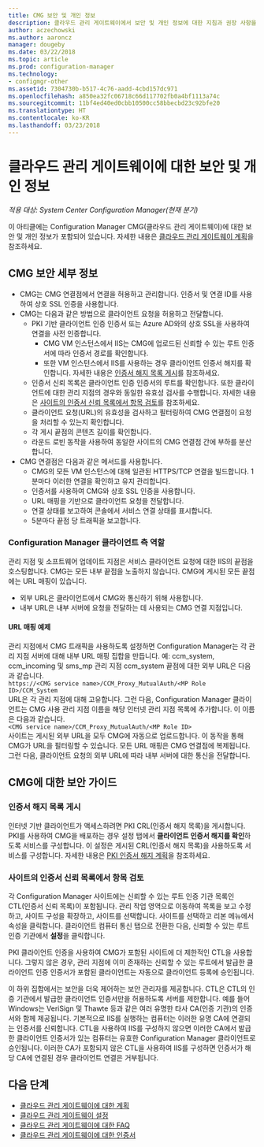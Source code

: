 ```yaml
---
title: CMG 보안 및 개인 정보
description: 클라우드 관리 게이트웨이에서 보안 및 개인 정보에 대한 지침과 권장 사항을 알아봅니다.
author: aczechowski
ms.author: aaroncz
manager: dougeby
ms.date: 03/22/2018
ms.topic: article
ms.prod: configuration-manager
ms.technology:
- configmgr-other
ms.assetid: 7304730b-b517-4c76-aadd-4cbd157dc971
ms.openlocfilehash: a850ea32fc06718c66d117702fb0a4bf1113a74c
ms.sourcegitcommit: 11bf4ed40ed0cbb10500cc58bbecbd23c92bfe20
ms.translationtype: HT
ms.contentlocale: ko-KR
ms.lasthandoff: 03/23/2018
---
```

# <a name="security-and-privacy-for-the-cloud-management-gateway"></a>클라우드 관리 게이트웨이에 대한 보안 및 개인 정보

*적용 대상: System Center Configuration Manager(현재 분기)*

이 아티클에는 Configuration Manager CMG(클라우드 관리 게이트웨이)에 대한 보안 및 개인 정보가 포함되어 있습니다. 자세한 내용은 [클라우드 관리 게이트웨이 계획](/sccm/core/clients/manage/cmg/plan-cloud-management-gateway)을 참조하세요.

## <a name="cmg-security-details"></a>CMG 보안 세부 정보
- CMG는 CMG 연결점에서 연결을 허용하고 관리합니다. 인증서 및 연결 ID를 사용하여 상호 SSL 인증을 사용합니다.
- CMG는 다음과 같은 방법으로 클라이언트 요청을 허용하고 전달합니다.
    - PKI 기반 클라이언트 인증 인증서 또는 Azure AD와의 상호 SSL을 사용하여 연결을 사전 인증합니다. 
      - CMG VM 인스턴스에서 IIS는 CMG에 업로드된 신뢰할 수 있는 루트 인증서에 따라 인증서 경로를 확인합니다.
      - 또한 VM 인스턴스에서 IIS를 사용하는 경우 클라이언트 인증서 해지를 확인합니다. 자세한 내용은 [인증서 해지 목록 게시](#bkmk_crl)를 참조하세요.
    - 인증서 신뢰 목록은 클라이언트 인증 인증서의 루트를 확인합니다. 또한 클라이언트에 대한 관리 지점의 경우와 동일한 유효성 검사를 수행합니다. 자세한 내용은 [사이트의 인증서 신뢰 목록에서 항목 검토](#bkmk_ctl)를 참조하세요.
    - 클라이언트 요청(URL)의 유효성을 검사하고 필터링하여 CMG 연결점이 요청을 처리할 수 있는지 확인합니다.  
    - 각 게시 끝점의 콘텐츠 길이를 확인합니다.
    - 라운드 로빈 동작을 사용하여 동일한 사이트의 CMG 연결점 간에 부하를 분산합니다.
- CMG 연결점은 다음과 같은 메서드를 사용합니다.
    - CMG의 모든 VM 인스턴스에 대해 일관된 HTTPS/TCP 연결을 빌드합니다. 1분마다 이러한 연결을 확인하고 유지 관리합니다.
    - 인증서를 사용하여 CMG와 상호 SSL 인증을 사용합니다.
    - URL 매핑을 기반으로 클라이언트 요청을 전달합니다.
    - 연결 상태를 보고하여 콘솔에서 서비스 연결 상태를 표시합니다.
    - 5분마다 끝점 당 트래픽을 보고합니다.

### <a name="configuration-manager-client-facing-roles"></a>Configuration Manager 클라이언트 측 역할
관리 지점 및 소프트웨어 업데이트 지점은 서비스 클라이언트 요청에 대한 IIS의 끝점을 호스팅합니다. CMG는 모든 내부 끝점을 노출하지 않습니다. CMG에 게시된 모든 끝점에는 URL 매핑이 있습니다.
  - 외부 URL은 클라이언트에서 CMG와 통신하기 위해 사용합니다.
  - 내부 URL은 내부 서버에 요청을 전달하는 데 사용되는 CMG 연결 지점입니다.

#### <a name="url-mapping-example"></a>URL 매핑 예제
관리 지점에서 CMG 트래픽을 사용하도록 설정하면 Configuration Manager는 각 관리 지점 서버에 대해 내부 URL 매핑 집합을 만듭니다. 예: ccm_system, ccm_incoming 및 sms_mp 관리 지점 ccm_system 끝점에 대한 외부 URL은 다음과 같습니다.  
`https://<CMG service name>/CCM_Proxy_MutualAuth/<MP Role ID>/CCM_System`  
URL은 각 관리 지점에 대해 고유합니다. 그런 다음, Configuration Manager 클라이언트는 CMG 사용 관리 지점 이름을 해당 인터넷 관리 지점 목록에 추가합니다. 이 이름은 다음과 같습니다.  
`<CMG service name>/CCM_Proxy_MutualAuth/<MP Role ID>`  
사이트는 게시된 외부 URL을 모두 CMG에 자동으로 업로드합니다. 이 동작을 통해 CMG가 URL을 필터링할 수 있습니다. 모든 URL 매핑은 CMG 연결점에 복제됩니다. 그런 다음, 클라이언트 요청의 외부 URL에 따라 내부 서버에 대한 통신을 전달합니다.



## <a name="security-guidance-for-cmg"></a>CMG에 대한 보안 가이드


<a name="bkmk_crl"></a>

### <a name="publish-the-certificate-revocation-list"></a>인증서 해지 목록 게시

인터넷 기반 클라이언트가 액세스하려면 PKI CRL(인증서 해지 목록)을 게시합니다. PKI를 사용하여 CMG을 배포하는 경우 설정 탭에서 **클라이언트 인증서 해지를 확인**하도록 서비스를 구성합니다. 이 설정은 게시된 CRL(인증서 해지 목록)을 사용하도록 서비스를 구성합니다. 자세한 내용은 [PKI 인증서 해지 계획](/sccm/core/plan-design/security/plan-for-security#BKMK_PlanningForCRLs)을 참조하세요.



<a name="bkmk_ctl"></a>

### <a name="review-entries-in-the-sites-certificate-trust-list"></a>사이트의 인증서 신뢰 목록에서 항목 검토
<!--503739-->
각 Configuration Manager 사이트에는 신뢰할 수 있는 루트 인증 기관 목록인 CTL(인증서 신뢰 목록)이 포함됩니다. 관리 작업 영역으로 이동하여 목록을 보고 수정하고, 사이트 구성을 확장하고, 사이트를 선택합니다. 사이트를 선택하고 리본 메뉴에서 속성을 클릭합니다. 클라이언트 컴퓨터 통신 탭으로 전환한 다음, 신뢰할 수 있는 루트 인증 기관에서 **설정**을 클릭합니다.
 
PKI 클라이언트 인증을 사용하여 CMG가 포함된 사이트에 더 제한적인 CTL을 사용합니다. 그렇지 않은 경우, 관리 지점에 이미 존재하는 신뢰할 수 있는 루트에서 발급한 클라이언트 인증 인증서가 포함된 클라이언트는 자동으로 클라이언트 등록에 승인됩니다.

이 하위 집합에서는 보안을 더욱 제어하는 보안 관리자를 제공합니다. CTL은 CTL의 인증 기관에서 발급한 클라이언트 인증서만을 허용하도록 서버를 제한합니다. 예를 들어 Windows는 VeriSign 및 Thawte 등과 같은 여러 유명한 타사 CA(인증 기관)의 인증서와 함께 제공됩니다. 기본적으로 IIS를 실행하는 컴퓨터는 이러한 유명 CA에 연결되는 인증서를 신뢰합니다. CTL을 사용하여 IIS를 구성하지 않으면 이러한 CA에서 발급한 클라이언트 인증서가 있는 컴퓨터는 유효한 Configuration Manager 클라이언트로 승인됩니다. 이러한 CA가 포함되지 않은 CTL을 사용하여 IIS를 구성하면 인증서가 해당 CA에 연결된 경우 클라이언트 연결은 거부됩니다. 


<!--486209-->


<!-- ## Privacy information for CMG -->


## <a name="next-steps"></a>다음 단계

- [클라우드 관리 게이트웨이에 대한 계획](/sccm/core/clients/manage/cmg/plan-cloud-management-gateway)
- [클라우드 관리 게이트웨이 설정](/sccm/core/clients/manage/cmg/setup-cloud-management-gateway)
- [클라우드 관리 게이트웨이에 대한 FAQ](/sccm/core/clients/manage/cmg/cloud-management-gateway-faq)
- [클라우드 관리 게이트웨이에 대한 인증서](/sccm/core/clients/manage/cmg/certificates-for-cloud-management-gateway)
